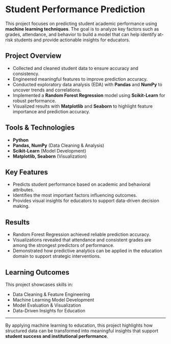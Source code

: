 # Student Performance Prediction

This project focuses on predicting student academic performance using **machine learning techniques**. The goal is to analyze key factors such as grades, attendance, and behavior to build a model that can help identify at-risk students and provide actionable insights for educators.

##  Project Overview

* Collected and cleaned student data to ensure accuracy and consistency.
* Engineered meaningful features to improve prediction accuracy.
* Conducted exploratory data analysis (EDA) with **Pandas** and **NumPy** to uncover trends and correlations.
* Implemented a **Random Forest Regression** model using **Scikit-Learn** for robust performance.
* Visualized results with **Matplotlib** and **Seaborn** to highlight feature importance and prediction accuracy.

##  Tools & Technologies

* **Python**
* **Pandas, NumPy** (Data Cleaning & Analysis)
* **Scikit-Learn** (Model Development)
* **Matplotlib, Seaborn** (Visualization)

##  Key Features

* Predicts student performance based on academic and behavioral attributes.
* Identifies the most important factors influencing outcomes.
* Provides visual insights for educators to support data-driven decision making.

##  Results

* Random Forest Regression achieved reliable prediction accuracy.
* Visualizations revealed that attendance and consistent grades are among the strongest predictors of performance.
* Demonstrated how predictive analytics can be applied in the education domain to support strategic interventions.

##  Learning Outcomes

This project showcases skills in:

* Data Cleaning & Feature Engineering
* Machine Learning Model Development
* Model Evaluation & Visualization
* Data-Driven Insights for Education

---

 By applying machine learning to education, this project highlights how structured data can be transformed into meaningful insights that support **student success and institutional performance**.

